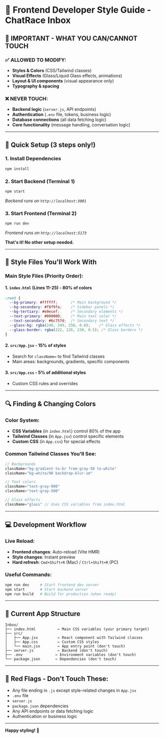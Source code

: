 # 🎨 Frontend Developer Style Guide - ChatRace Inbox

## 🚨 **IMPORTANT - WHAT YOU CAN/CANNOT TOUCH**

### ✅ **ALLOWED TO MODIFY:**
- **Styles & Colors** (CSS/Tailwind classes)
- **Visual Effects** (Glass/Liquid Glass effects, animations)
- **Layout & UI components** (visual appearance only)
- **Typography & spacing**

### ❌ **NEVER TOUCH:**
- **Backend logic** (`server.js`, API endpoints)
- **Authentication** (`.env` file, tokens, business logic)
- **Database connections** (all data fetching logic)
- **Core functionality** (message handling, conversation logic)

---

## 🚀 **Quick Setup (3 steps only!)**

### **1. Install Dependencies**
```bash
npm install
```

### **2. Start Backend** (Terminal 1)
```bash
npm start
```
*Backend runs on `http://localhost:3001`*

### **3. Start Frontend** (Terminal 2) 
```bash
npm run dev
```
*Frontend runs on `http://localhost:5173`*

**That's it! No other setup needed.**

---

## 📁 **Style Files You'll Work With**

### **Main Style Files (Priority Order):**

#### 1. **`index.html`** (Lines 11-25) - **80% of colors**
```css
:root {
  --bg-primary: #ffffff;      /* Main background */
  --bg-secondary: #f8f9fa;    /* Sidebar panels */ 
  --bg-tertiary: #e9ecef;     /* Secondary elements */
  --text-primary: #000000;    /* Main text color */
  --text-secondary: #6c757d;  /* Secondary text */
  --glass-bg: rgba(248, 249, 250, 0.8);    /* Glass effects */
  --glass-border: rgba(222, 226, 230, 0.5); /* Glass borders */
}
```

#### 2. **`src/App.jsx`** - **15% of styles**
- Search for `className=` to find Tailwind classes
- Main areas: backgrounds, gradients, specific components

#### 3. **`src/App.css`** - **5% of additional styles**
- Custom CSS rules and overrides

---

## 🔍 **Finding & Changing Colors**

### **Color System:**
- **CSS Variables** (in `index.html`) control 80% of the app
- **Tailwind Classes** (in `App.jsx`) control specific elements
- **Custom CSS** (in `App.css`) for special effects

### **Common Tailwind Classes You'll See:**
```jsx
// Backgrounds
className="bg-gradient-to-br from-gray-50 to-white"
className="bg-white/90 backdrop-blur-sm"

// Text colors  
className="text-gray-900"
className="text-gray-500"

// Glass effects
className="glass" // Uses CSS variables from index.html
```

---


## 💻 **Development Workflow**

### **Live Reload:**
- **Frontend changes**: Auto-reload (Vite HMR)
- **Style changes**: Instant preview
- **Hard refresh**: `Cmd+Shift+R` (Mac) / `Ctrl+Shift+R` (PC)

### **Useful Commands:**
```bash
npm run dev     # Start frontend dev server
npm start       # Start backend server  
npm run build   # Build for production (when ready)
```

---

## 🎯 **Current App Structure**

```
Inbox/
├── index.html          ← Main CSS variables (your primary target)
├── src/
│   ├── App.jsx         ← React component with Tailwind classes
│   ├── App.css         ← Custom CSS styles
│   └── main.jsx        ← App entry point (don't touch)
├── server.js           ← Backend (don't touch)
├── .env               ← Environment variables (don't touch)
└── package.json       ← Dependencies (don't touch)
```

---

## 🚨 **Red Flags - Don't Touch These:**

- Any file ending in `.js` except style-related changes in `App.jsx`
- `.env` file
- `server.js` 
- `package.json` dependencies
- Any API endpoints or data fetching logic
- Authentication or business logic

---

**Happy styling! 🎨**
